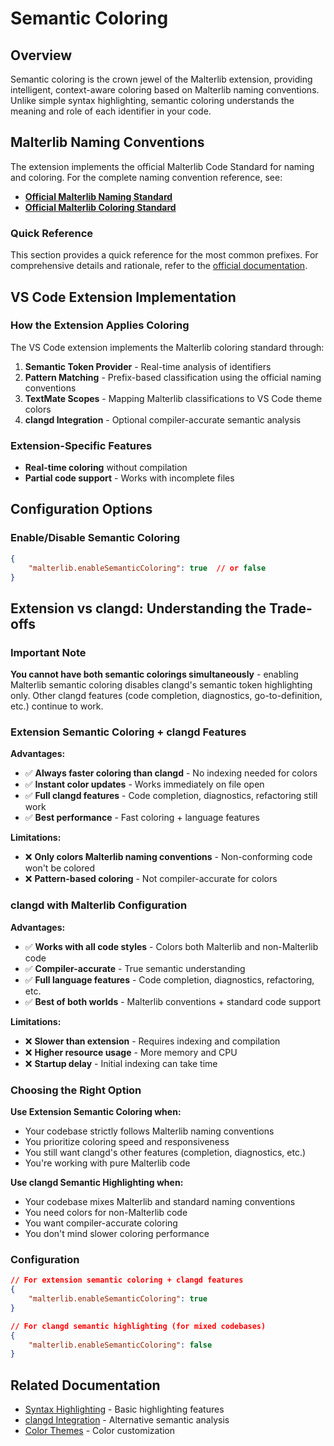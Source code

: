 # Semantic Coloring

## Overview
Semantic coloring is the crown jewel of the Malterlib extension, providing intelligent, context-aware coloring based on Malterlib naming conventions. Unlike simple syntax highlighting, semantic coloring understands the meaning and role of each identifier in your code.

## Malterlib Naming Conventions

The extension implements the official Malterlib Code Standard for naming and coloring. For the complete naming convention reference, see:
- **[Official Malterlib Naming Standard](https://docs.malterlib.org/p__malterlib__core__code_standard__naming.html)**
- **[Official Malterlib Coloring Standard](https://docs.malterlib.org/p__malterlib__core__code_standard__coloring.html)**

### Quick Reference
This section provides a quick reference for the most common prefixes. For comprehensive details and rationale, refer to the [official documentation](https://docs.malterlib.org/p__malterlib__core__code_standard__naming.html).

## VS Code Extension Implementation

### How the Extension Applies Coloring
The VS Code extension implements the Malterlib coloring standard through:
1. **Semantic Token Provider** - Real-time analysis of identifiers
2. **Pattern Matching** - Prefix-based classification using the official naming conventions
3. **TextMate Scopes** - Mapping Malterlib classifications to VS Code theme colors
4. **clangd Integration** - Optional compiler-accurate semantic analysis

### Extension-Specific Features
- **Real-time coloring** without compilation
- **Partial code support** - Works with incomplete files

## Configuration Options

### Enable/Disable Semantic Coloring
```json
{
    "malterlib.enableSemanticColoring": true  // or false
}
```

## Extension vs clangd: Understanding the Trade-offs

### Important Note
**You cannot have both semantic colorings simultaneously** - enabling Malterlib semantic coloring disables clangd's semantic token highlighting only. Other clangd features (code completion, diagnostics, go-to-definition, etc.) continue to work.

### Extension Semantic Coloring + clangd Features
**Advantages:**
- ✅ **Always faster coloring than clangd** - No indexing needed for colors
- ✅ **Instant color updates** - Works immediately on file open
- ✅ **Full clangd features** - Code completion, diagnostics, refactoring still work
- ✅ **Best performance** - Fast coloring + language features

**Limitations:**
- ❌ **Only colors Malterlib naming conventions** - Non-conforming code won't be colored
- ❌ **Pattern-based coloring** - Not compiler-accurate for colors

### clangd with Malterlib Configuration
**Advantages:**
- ✅ **Works with all code styles** - Colors both Malterlib and non-Malterlib code
- ✅ **Compiler-accurate** - True semantic understanding
- ✅ **Full language features** - Code completion, diagnostics, refactoring, etc.
- ✅ **Best of both worlds** - Malterlib conventions + standard code support

**Limitations:**
- ❌ **Slower than extension** - Requires indexing and compilation
- ❌ **Higher resource usage** - More memory and CPU
- ❌ **Startup delay** - Initial indexing can take time

### Choosing the Right Option

**Use Extension Semantic Coloring when:**
- Your codebase strictly follows Malterlib naming conventions
- You prioritize coloring speed and responsiveness
- You still want clangd's other features (completion, diagnostics, etc.)
- You're working with pure Malterlib code

**Use clangd Semantic Highlighting when:**
- Your codebase mixes Malterlib and standard naming conventions
- You need colors for non-Malterlib code
- You want compiler-accurate coloring
- You don't mind slower coloring performance

### Configuration
```json
// For extension semantic coloring + clangd features
{
    "malterlib.enableSemanticColoring": true
}

// For clangd semantic highlighting (for mixed codebases)
{
    "malterlib.enableSemanticColoring": false
}
```

## Related Documentation
- [Syntax Highlighting](syntax-highlighting.md) - Basic highlighting features
- [clangd Integration](clangd-integration.md) - Alternative semantic analysis
- [Color Themes](color-themes.md) - Color customization